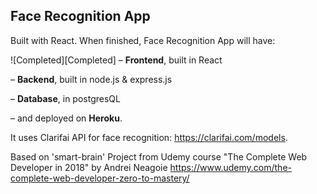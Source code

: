## Face Recognition App

Built with React. When finished, Face Recognition App will have:

![Completed][Completed] – **Frontend**, built in React

– **Backend**, built in node.js & express.js

– **Database**, in postgresQL

– and deployed on **Heroku**.

It uses Clarifai API for face recognition: https://clarifai.com/models.

Based on 'smart-brain' Project from Udemy course "The Complete Web Developer in 2018" by Andrei Neagoie https://www.udemy.com/the-complete-web-developer-zero-to-mastery/ 
